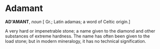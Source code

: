 # Adamant

**AD'AMANT**, _noun_ \[ Gr.; Latin adamas; a word of Celtic origin.\]

A very hard or impenetrable stone; a name given to the diamond and other substances of extreme hardness. The name has often been given to the load stone; but in modern mineralogy, it has no technical signification.